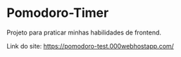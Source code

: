 # Pomodoro-Timer
Projeto para praticar minhas habilidades de frontend.

Link do site: https://pomodoro-test.000webhostapp.com/
